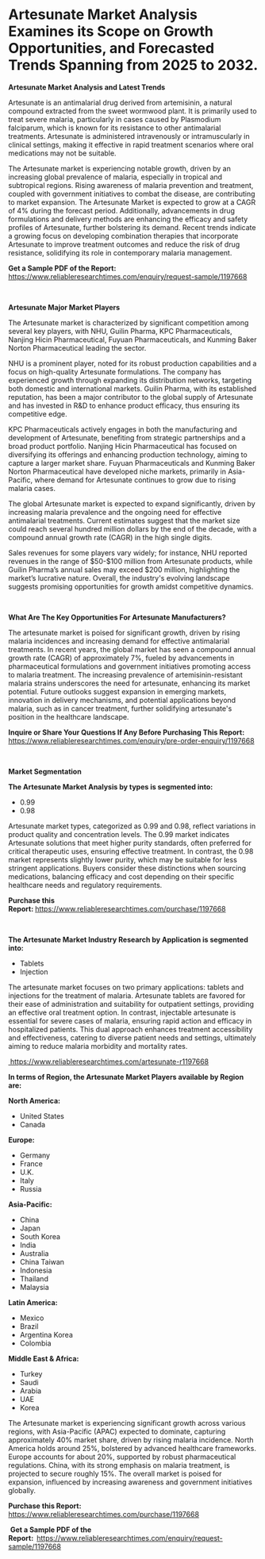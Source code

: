 <p><h1>Artesunate Market Analysis Examines its Scope on Growth Opportunities, and Forecasted Trends Spanning from 2025 to 2032.</h1></p><p><strong>Artesunate Market Analysis and Latest Trends</strong></p>
<p><p>Artesunate is an antimalarial drug derived from artemisinin, a natural compound extracted from the sweet wormwood plant. It is primarily used to treat severe malaria, particularly in cases caused by Plasmodium falciparum, which is known for its resistance to other antimalarial treatments. Artesunate is administered intravenously or intramuscularly in clinical settings, making it effective in rapid treatment scenarios where oral medications may not be suitable.</p><p>The Artesunate market is experiencing notable growth, driven by an increasing global prevalence of malaria, especially in tropical and subtropical regions. Rising awareness of malaria prevention and treatment, coupled with government initiatives to combat the disease, are contributing to market expansion. The Artesunate Market is expected to grow at a CAGR of 4% during the forecast period. Additionally, advancements in drug formulations and delivery methods are enhancing the efficacy and safety profiles of Artesunate, further bolstering its demand. Recent trends indicate a growing focus on developing combination therapies that incorporate Artesunate to improve treatment outcomes and reduce the risk of drug resistance, solidifying its role in contemporary malaria management.</p></p>
<p><strong>Get a Sample PDF of the Report:&nbsp;</strong> <a href="https://www.reliableresearchtimes.com/enquiry/request-sample/1197668?utm_campaign=3298&utm_medium=2&utm_source=Github&utm_content=ia&utm_term=19042025&utm_id=artesunate">https://www.reliableresearchtimes.com/enquiry/request-sample/1197668</a></p>
<p>&nbsp;</p>
<p><strong>Artesunate Major Market Players</strong></p>
<p><p>The Artesunate market is characterized by significant competition among several key players, with NHU, Guilin Pharma, KPC Pharmaceuticals, Nanjing Hicin Pharmaceutical, Fuyuan Pharmaceuticals, and Kunming Baker Norton Pharmaceutical leading the sector. </p><p>NHU is a prominent player, noted for its robust production capabilities and a focus on high-quality Artesunate formulations. The company has experienced growth through expanding its distribution networks, targeting both domestic and international markets. Guilin Pharma, with its established reputation, has been a major contributor to the global supply of Artesunate and has invested in R&D to enhance product efficacy, thus ensuring its competitive edge.</p><p>KPC Pharmaceuticals actively engages in both the manufacturing and development of Artesunate, benefiting from strategic partnerships and a broad product portfolio. Nanjing Hicin Pharmaceutical has focused on diversifying its offerings and enhancing production technology, aiming to capture a larger market share. Fuyuan Pharmaceuticals and Kunming Baker Norton Pharmaceutical have developed niche markets, primarily in Asia-Pacific, where demand for Artesunate continues to grow due to rising malaria cases.</p><p>The global Artesunate market is expected to expand significantly, driven by increasing malaria prevalence and the ongoing need for effective antimalarial treatments. Current estimates suggest that the market size could reach several hundred million dollars by the end of the decade, with a compound annual growth rate (CAGR) in the high single digits.</p><p>Sales revenues for some players vary widely; for instance, NHU reported revenues in the range of $50-$100 million from Artesunate products, while Guilin Pharma’s annual sales may exceed $200 million, highlighting the market’s lucrative nature. Overall, the industry's evolving landscape suggests promising opportunities for growth amidst competitive dynamics.</p></p>
<p>&nbsp;</p>
<p><strong>What Are The Key Opportunities For Artesunate Manufacturers?</strong></p>
<p><p>The artesunate market is poised for significant growth, driven by rising malaria incidences and increasing demand for effective antimalarial treatments. In recent years, the global market has seen a compound annual growth rate (CAGR) of approximately 7%, fueled by advancements in pharmaceutical formulations and government initiatives promoting access to malaria treatment. The increasing prevalence of artemisinin-resistant malaria strains underscores the need for artesunate, enhancing its market potential. Future outlooks suggest expansion in emerging markets, innovation in delivery mechanisms, and potential applications beyond malaria, such as in cancer treatment, further solidifying artesunate's position in the healthcare landscape.</p></p>
<p><strong>Inquire or Share Your Questions If Any Before Purchasing This Report:</strong> <a href="https://www.reliableresearchtimes.com/enquiry/pre-order-enquiry/1197668?utm_campaign=3298&utm_medium=2&utm_source=Github&utm_content=ia&utm_term=19042025&utm_id=artesunate">https://www.reliableresearchtimes.com/enquiry/pre-order-enquiry/1197668</a></p>
<p>&nbsp;</p>
<p><strong>Market Segmentation</strong></p>
<p><strong>The Artesunate Market Analysis by types is segmented into:</strong></p>
<p><ul><li>0.99</li><li>0.98</li></ul></p>
<p><p>Artesunate market types, categorized as 0.99 and 0.98, reflect variations in product quality and concentration levels. The 0.99 market indicates Artesunate solutions that meet higher purity standards, often preferred for critical therapeutic uses, ensuring effective treatment. In contrast, the 0.98 market represents slightly lower purity, which may be suitable for less stringent applications. Buyers consider these distinctions when sourcing medications, balancing efficacy and cost depending on their specific healthcare needs and regulatory requirements.</p></p>
<p><strong>Purchase this Report:&nbsp;</strong><a href="https://www.reliableresearchtimes.com/purchase/1197668?utm_campaign=3298&utm_medium=2&utm_source=Github&utm_content=ia&utm_term=19042025&utm_id=artesunate">https://www.reliableresearchtimes.com/purchase/1197668</a></p>
<p>&nbsp;</p>
<p><strong>The Artesunate Market Industry Research by Application is segmented into:</strong></p>
<p><ul><li>Tablets</li><li>Injection</li></ul></p>
<p><p>The artesunate market focuses on two primary applications: tablets and injections for the treatment of malaria. Artesunate tablets are favored for their ease of administration and suitability for outpatient settings, providing an effective oral treatment option. In contrast, injectable artesunate is essential for severe cases of malaria, ensuring rapid action and efficacy in hospitalized patients. This dual approach enhances treatment accessibility and effectiveness, catering to diverse patient needs and settings, ultimately aiming to reduce malaria morbidity and mortality rates.</p></p>
<p><a href="https://www.reliableresearchtimes.com/artesunate-r1197668?utm_campaign=3298&utm_medium=2&utm_source=Github&utm_content=ia&utm_term=19042025&utm_id=artesunate">&nbsp;https://www.reliableresearchtimes.com/artesunate-r1197668</a></p>
<p><strong>In terms of Region, the Artesunate Market Players available by Region are:</strong></p>
<p>
    <p> <strong> North America: </strong>
        <ul>
            <li>United States</li>
            <li>Canada</li>
        </ul>
        </p> 
    <p> <strong> Europe: </strong>
        <ul>
            <li>Germany</li>
            <li>France</li>
            <li>U.K.</li>
            <li>Italy</li>
            <li>Russia</li>
        </ul>
        </p> 
    <p> <strong> Asia-Pacific: </strong>
        <ul>
            <li>China</li>
            <li>Japan</li>
            <li>South Korea</li>
            <li>India</li>
            <li>Australia</li>
            <li>China Taiwan</li>
            <li>Indonesia</li>
            <li>Thailand</li>
            <li>Malaysia</li>
        </ul>
        </p> 
    <p> <strong> Latin America: </strong>
        <ul>
            <li>Mexico</li>
            <li>Brazil</li>
            <li>Argentina Korea</li>
            <li>Colombia</li>
        </ul>
        </p> 
    <p> <strong> Middle East & Africa: </strong>
        <ul>
            <li>Turkey</li>
            <li>Saudi</li>
            <li>Arabia</li>
            <li>UAE</li>
            <li>Korea</li>
        </ul>
    </p>
    </p>
<p><p>The Artesunate market is experiencing significant growth across various regions, with Asia-Pacific (APAC) expected to dominate, capturing approximately 40% market share, driven by rising malaria incidence. North America holds around 25%, bolstered by advanced healthcare frameworks. Europe accounts for about 20%, supported by robust pharmaceutical regulations. China, with its strong emphasis on malaria treatment, is projected to secure roughly 15%. The overall market is poised for expansion, influenced by increasing awareness and government initiatives globally.</p></p>
<p><strong>Purchase this Report: </strong><a href="https://www.reliableresearchtimes.com/purchase/1197668?utm_campaign=3298&utm_medium=2&utm_source=Github&utm_content=ia&utm_term=19042025&utm_id=artesunate">https://www.reliableresearchtimes.com/purchase/1197668</a></p>
<p>&nbsp;<strong>Get a Sample PDF of the Report:&nbsp;&nbsp;</strong><a href="https://www.reliableresearchtimes.com/enquiry/request-sample/1197668?utm_campaign=3298&utm_medium=2&utm_source=Github&utm_content=ia&utm_term=19042025&utm_id=artesunate">https://www.reliableresearchtimes.com/enquiry/request-sample/1197668</a></p>
<p><strong></strong></p>
<p><p></p><p></p><p></p></p>
